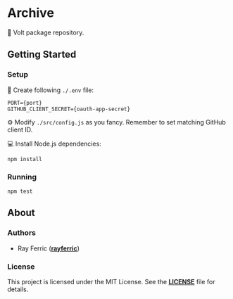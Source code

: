 # Archive

📁 Volt package repository.

## Getting Started

### Setup

📝 Create following `./.env` file:

```
PORT={port}
GITHUB_CLIENT_SECRET={oauth-app-secret}
```

⚙️ Modify `./src/config.js` as you fancy. Remember to set matching GitHub client ID.

💻 Install Node.js dependencies:

```
npm install
```

### Running
```
npm test
```

## About

### Authors

- Ray Ferric (**[rayferric](https://github.com/rayferric)**)

### License

This project is licensed under the MIT License. See the **[LICENSE](LICENSE)** file for details.